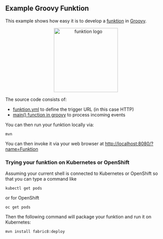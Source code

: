 ## Example Groovy Funktion

This example shows how easy it is to develop a [funktion](https://github.com/fabric8io/funktion/blob/master/README.md) in [Groovy](http://www.groovy-lang.org/).

<p align="center">
  <a href="http://fabric8.io/">
  	<img src="https://raw.githubusercontent.com/fabric8io/funktion/master/docs/images/icon.png" alt="funktion logo" width="200" height="200"/>
  </a>
</p>

The source code consists of:

* [funktion.yml](funktion.yml) to define the trigger URL (in this case HTTP)
* [main() function in groovy](src/main/groovy/io/fabric8/funktion/example/Main.groovy#L21-L23) to process incoming events

You can then run your funktion locally via:

```
mvn
```

You can then invoke it via your web browser at [http://localhost:8080/?name=Funktion](http://localhost:8080/?name=Funktion)

### Trying your funktion on Kubernetes or OpenShift

Assuming your current shell is connected to Kubernetes or OpenShift so that you can type a command like

```
kubectl get pods
````
or for OpenShift
```
oc get pods
```

Then the following command will package your funktion and run it on Kubernetes:
```
mvn install fabric8:deploy
```